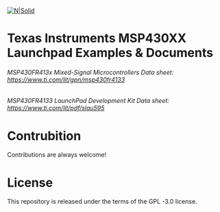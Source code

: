 [![N|Solid](https://static.wixstatic.com/media/960584_f7821c582d7145d3ab08a9e11e79fc2b~mv2.gif)](https://www.ti.com)

# Texas Instruments MSP430XX Launchpad Examples & Documents

###### MSP430FR413x Mixed-Signal Microcontrollers Data sheet: https://www.ti.com/lit/gpn/msp430fr4133

###### MSP430FR4133 LaunchPad Development Kit Data sheet: https://www.ti.com/lit/pdf/slau595
#
# Contrubition
Contributions are always welcome!

# License
This repository is released under the terms of the GPL -3.0 license.

